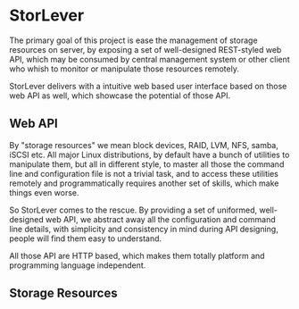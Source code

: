 StorLever
===========

The primary goal of this project is ease the management of storage resources on server, 
by exposing a set of well-designed REST-styled web API, which may be consumed by central 
management system or other client who whish to monitor or manipulate those resources 
remotely.

StorLever delivers with a intuitive web based user interface based on those web API as well, 
which showcase the potential of those API.

Web API
-------

By "storage resources" we mean block devices, RAID, LVM, NFS, samba, iSCSI etc. All major 
Linux distributions, by default have a bunch of utilities to manipulate them, but all in 
different style, to master all those the command line and configuration file is not a trivial
task, and to access these utilities remotely and programmatically requires another set of skills,
which make things even worse.

So StorLever comes to the rescue. By providing a set of uniformed, well-designed web API, 
we abstract away all the configuration and command line details, with simplicity and consistency
in mind during API designing, people will find them easy to understand. 

All those API are HTTP based, which makes them totally platform and programming language independent.

Storage Resources
-----------------

